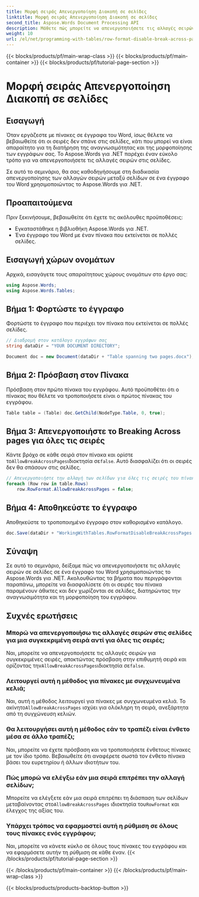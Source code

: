 ```yaml
---
title: Μορφή σειράς Απενεργοποίηση Διακοπή σε σελίδες
linktitle: Μορφή σειράς Απενεργοποίηση Διακοπή σε σελίδες
second_title: Aspose.Words Document Processing API
description: Μάθετε πώς μπορείτε να απενεργοποιήσετε τις αλλαγές σειρών μεταξύ σελίδων σε έγγραφα του Word χρησιμοποιώντας το Aspose.Words για .NET για να διατηρήσετε την αναγνωσιμότητα και τη μορφοποίηση του πίνακα.
weight: 10
url: /el/net/programming-with-tables/row-format-disable-break-across-pages/
---
```


{{< blocks/products/pf/main-wrap-class >}}
{{< blocks/products/pf/main-container >}}
{{< blocks/products/pf/tutorial-page-section >}}

# Μορφή σειράς Απενεργοποίηση Διακοπή σε σελίδες

## Εισαγωγή

Όταν εργάζεστε με πίνακες σε έγγραφα του Word, ίσως θέλετε να βεβαιωθείτε ότι οι σειρές δεν σπάνε στις σελίδες, κάτι που μπορεί να είναι απαραίτητο για τη διατήρηση της αναγνωσιμότητας και της μορφοποίησης των εγγράφων σας. Το Aspose.Words για .NET παρέχει έναν εύκολο τρόπο για να απενεργοποιήσετε τις αλλαγές σειρών στις σελίδες.

Σε αυτό το σεμινάριο, θα σας καθοδηγήσουμε στη διαδικασία απενεργοποίησης των αλλαγών σειρών μεταξύ σελίδων σε ένα έγγραφο του Word χρησιμοποιώντας το Aspose.Words για .NET.

## Προαπαιτούμενα

Πριν ξεκινήσουμε, βεβαιωθείτε ότι έχετε τις ακόλουθες προϋποθέσεις:
- Εγκαταστάθηκε η βιβλιοθήκη Aspose.Words για .NET.
- Ένα έγγραφο του Word με έναν πίνακα που εκτείνεται σε πολλές σελίδες.

## Εισαγωγή χώρων ονομάτων

Αρχικά, εισαγάγετε τους απαραίτητους χώρους ονομάτων στο έργο σας:

```csharp
using Aspose.Words;
using Aspose.Words.Tables;
```

## Βήμα 1: Φορτώστε το έγγραφο

Φορτώστε το έγγραφο που περιέχει τον πίνακα που εκτείνεται σε πολλές σελίδες.

```csharp
// Διαδρομή στον κατάλογο εγγράφων σας
string dataDir = "YOUR DOCUMENT DIRECTORY";

Document doc = new Document(dataDir + "Table spanning two pages.docx");
```

## Βήμα 2: Πρόσβαση στον Πίνακα

Πρόσβαση στον πρώτο πίνακα του εγγράφου. Αυτό προϋποθέτει ότι ο πίνακας που θέλετε να τροποποιήσετε είναι ο πρώτος πίνακας του εγγράφου.

```csharp
Table table = (Table) doc.GetChild(NodeType.Table, 0, true);
```

## Βήμα 3: Απενεργοποιήστε το Breaking Across pages για όλες τις σειρές

 Κάντε βρόχο σε κάθε σειρά στον πίνακα και ορίστε το`AllowBreakAcrossPages`ιδιοκτησία σε`false`. Αυτό διασφαλίζει ότι οι σειρές δεν θα σπάσουν στις σελίδες.

```csharp
// Απενεργοποιήστε την αλλαγή των σελίδων για όλες τις σειρές του πίνακα.
foreach (Row row in table.Rows)
    row.RowFormat.AllowBreakAcrossPages = false;
```

## Βήμα 4: Αποθηκεύστε το έγγραφο

Αποθηκεύστε το τροποποιημένο έγγραφο στον καθορισμένο κατάλογο.

```csharp
doc.Save(dataDir + "WorkingWithTables.RowFormatDisableBreakAcrossPages.docx");
```

## Σύναψη

Σε αυτό το σεμινάριο, δείξαμε πώς να απενεργοποιήσετε τις αλλαγές σειρών σε σελίδες σε ένα έγγραφο του Word χρησιμοποιώντας το Aspose.Words για .NET. Ακολουθώντας τα βήματα που περιγράφονται παραπάνω, μπορείτε να διασφαλίσετε ότι οι σειρές του πίνακα παραμένουν άθικτες και δεν χωρίζονται σε σελίδες, διατηρώντας την αναγνωσιμότητα και τη μορφοποίηση του εγγράφου.

## Συχνές ερωτήσεις

### Μπορώ να απενεργοποιήσω τις αλλαγές σειρών στις σελίδες για μια συγκεκριμένη σειρά αντί για όλες τις σειρές;  
 Ναι, μπορείτε να απενεργοποιήσετε τις αλλαγές σειρών για συγκεκριμένες σειρές, αποκτώντας πρόσβαση στην επιθυμητή σειρά και ορίζοντας την`AllowBreakAcrossPages`ιδιοκτησία σε`false`.

### Λειτουργεί αυτή η μέθοδος για πίνακες με συγχωνευμένα κελιά;  
 Ναι, αυτή η μέθοδος λειτουργεί για πίνακες με συγχωνευμένα κελιά. Το ακίνητο`AllowBreakAcrossPages` ισχύει για ολόκληρη τη σειρά, ανεξάρτητα από τη συγχώνευση κελιών.

### Θα λειτουργήσει αυτή η μέθοδος εάν το τραπέζι είναι ένθετο μέσα σε άλλο τραπέζι;  
Ναι, μπορείτε να έχετε πρόσβαση και να τροποποιήσετε ένθετους πίνακες με τον ίδιο τρόπο. Βεβαιωθείτε ότι αναφέρετε σωστά τον ένθετο πίνακα βάσει του ευρετηρίου ή άλλων ιδιοτήτων του.

### Πώς μπορώ να ελέγξω εάν μια σειρά επιτρέπει την αλλαγή σελίδων;  
 Μπορείτε να ελέγξετε εάν μια σειρά επιτρέπει τη διάσπαση των σελίδων μεταβαίνοντας στο`AllowBreakAcrossPages` ιδιοκτησία του`RowFormat` και έλεγχος της αξίας του.

### Υπάρχει τρόπος να εφαρμοστεί αυτή η ρύθμιση σε όλους τους πίνακες ενός εγγράφου;  
Ναι, μπορείτε να κάνετε κύκλο σε όλους τους πίνακες του εγγράφου και να εφαρμόσετε αυτήν τη ρύθμιση σε κάθε έναν.
{{< /blocks/products/pf/tutorial-page-section >}}

{{< /blocks/products/pf/main-container >}}
{{< /blocks/products/pf/main-wrap-class >}}

{{< blocks/products/products-backtop-button >}}
